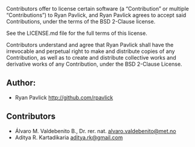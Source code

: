 Contributors offer to license certain software (a “Contribution” or multiple
“Contributions”) to Ryan Pavlick, and Ryan Pavlick agrees to accept said Contributions,
under the terms of the BSD 2-Clause license.  

See the LICENSE.md file for the full terms of this license.

Contributors understand and agree that Ryan Pavlick shall have the irrevocable and perpetual right to make
and distribute copies of any Contribution, as well as to create and distribute collective works and
derivative works of any Contribution, under the BSD 2-Clause License.

## Author: ##
- Ryan Pavlick <http://github.com/rpavlick>

## Contributors ##
- Álvaro M. Valdebenito B., Dr. rer. nat. <alvaro.valdebenito@met.no>
- Aditya R. Kartadikaria <aditya.rk@gmail.com>
